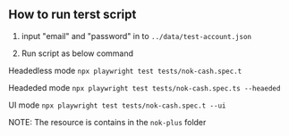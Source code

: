 ## How to run terst script
1. input "email" and "password" in to `../data/test-account.json`

2. Run script as below command

Headedless mode 
`npx playwright test tests/nok-cash.spec.t`

Headeded mode 
`npx playwright test tests/nok-cash.spec.ts --heaeded`

UI mode 
`npx playwright test tests/nok-cash.spec.t --ui`


NOTE: The resource is contains in the `nok-plus` folder
